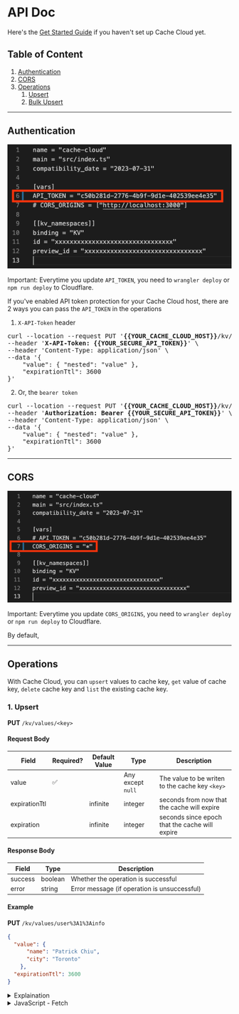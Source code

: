 # API Doc

Here's the [Get Started Guide](https://github.com/patrick-kw-chiu/cache-cloud/blob/main/doc/GET-STARTED.md) if you haven't set up Cache Cloud yet.

## Table of Content

1. [Authentication](#authentication)
1. [CORS](#cors)
1. [Operations](#operations)
   1. [Upsert](#1-upsert)
   2. [Bulk Upsert](#2-bulk-upsert)

---

## Authentication

![API Doc Authentication](https://github.com/patrick-kw-chiu/cache-cloud/blob/main/assets/api-doc-authentication.png)

Important: Everytime you update `API_TOKEN`, you need to `wrangler deploy` or `npm run deploy` to Cloudflare.

If you've enabled API token protection for your Cache Cloud host, there are 2 ways you can pass the `API_TOKEN` in the operations

1. `X-API-Token` header

<pre>
curl --location --request PUT '<b>{{YOUR_CACHE_CLOUD_HOST}}</b>/kv/values/key-1' \
--header '<b>X-API-Token: {{YOUR_SECURE_API_TOKEN}}</b>' \
--header 'Content-Type: application/json' \
--data '{
    "value": { "nested": "value" },
    "expirationTtl": 3600
}'
</pre>

2. Or, the `bearer token`

<pre>
curl --location --request PUT '<b>{{YOUR_CACHE_CLOUD_HOST}}</b>/kv/values/key-1' \
--header '<b>Authorization: Bearer {{YOUR_SECURE_API_TOKEN}}</b>' \
--header 'Content-Type: application/json' \
--data '{
    "value": { "nested": "value" },
    "expirationTtl": 3600
}'
</pre>

---

## CORS

![API Doc Authentication](https://github.com/patrick-kw-chiu/cache-cloud/blob/main/assets/api-doc-cors.png)

Important: Everytime you update `CORS_ORIGINS`, you need to `wrangler deploy` or `npm run deploy` to Cloudflare.

By default,

---

## Operations

With Cache Cloud, you can `upsert` values to cache key, `get` value of cache key, `delete` cache key and `list` the existing cache key.

### 1. Upsert

**PUT** `/kv/values/<key>`

#### Request Body

| Field         | Required? | Default Value | Type              | Description                                     |
| ------------- | --------- | ------------- | ----------------- | ----------------------------------------------- |
| value         | ✅        |               | Any except `null` | The value to be writen to the cache key `<key>` |
| expirationTtl |           | infinite      | integer           | seconds from now that the cache will expire     |
| expiration    |           | infinite      | integer           | seconds since epoch that the cache will expire  |

#### Response Body

| Field   | Type    | Description                                  |
| ------- | ------- | -------------------------------------------- |
| success | boolean | Whether the operation is successful          |
| error   | string  | Error message (if operation is unsuccessful) |

#### Example

**PUT** `/kv/values/user%3A1%3Ainfo`

```JSON
{
  "value": {
      "name": "Patrick Chiu",
      "city": "Toronto"
    },
  "expirationTtl": 3600
}
```

<details>
  <summary>Explaination</summary>

- upsert the user info `{ "name": "...", "city": "..." }`
- to the cache key `user:1:info`
  - make sure to encode special character e.g. `encodeURIComponent('user:1:info')`
- which expire after 1 hour (60s \* 60m)

</details>

<details>
  <summary>JavaScript - Fetch</summary>
  
```javascript
const { success, error } = await fetch("<YOUR_CACHE_CLOUD_HOST>/kv/values/user%3A1%3Ainfo", {
  method: 'PUT',
  
})

```

</details>

```
